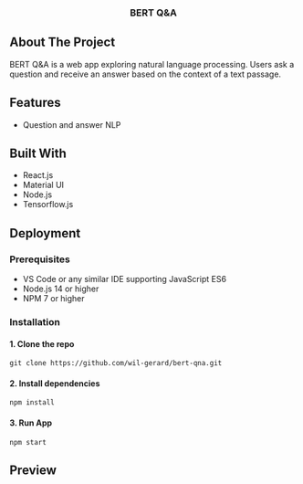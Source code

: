 <p align="center">
  <h3 align="center">BERT Q&A</h3>
</p>

## About The Project

BERT Q&A is a web app exploring natural language processing. Users ask a question and receive an answer based on the context of a text passage.

## Features

- Question and answer NLP

## Built With

- React.js
- Material UI
- Node.js
- Tensorflow.js

## Deployment

### Prerequisites

- VS Code or any similar IDE supporting JavaScript ES6
- Node.js 14 or higher
- NPM 7 or higher

### Installation

#### 1. Clone the repo

`git clone https://github.com/wil-gerard/bert-qna.git`

#### 2. Install dependencies

`npm install`

#### 3. Run App

`npm start`

## Preview
